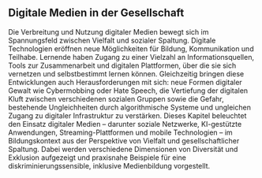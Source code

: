 <!-- filename: 00_Diversitaet_und_Spaltung.md -->
<!-- title: Diversität und Spaltung -->

<!-- tags: #diversitaet,#vertiefung,#theorieforschung -->
<!-- authors: Ilona Buchem -->

## Digitale Medien in der Gesellschaft

Die Verbreitung und Nutzung digitaler Medien bewegt sich im Spannungsfeld zwischen Vielfalt und sozialer Spaltung. Digitale Technologien eröffnen neue Möglichkeiten für Bildung, Kommunikation und Teilhabe. Lernende haben Zugang zu einer Vielzahl an Informationsquellen, Tools zur Zusammenarbeit und digitalen Plattformen, über die sie sich vernetzen und selbstbestimmt lernen können.
Gleichzeitig bringen diese Entwicklungen auch Herausforderungen mit sich: neue Formen digitaler Gewalt wie Cybermobbing oder Hate Speech, die Vertiefung der digitalen Kluft zwischen verschiedenen sozialen Gruppen sowie die Gefahr, bestehende Ungleichheiten durch algorithmische Systeme und ungleichen Zugang zu digitaler Infrastruktur zu verstärken.
Dieses Kapitel beleuchtet den Einsatz digitaler Medien – darunter soziale Netzwerke, KI-gestützte Anwendungen, Streaming-Plattformen und mobile Technologien – im Bildungskontext aus der Perspektive von Vielfalt und gesellschaftlicher Spaltung. Dabei werden verschiedene Dimensionen von Diversität und Exklusion aufgezeigt und praxisnahe Beispiele für eine diskriminierungssensible, inklusive Medienbildung vorgestellt.

